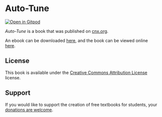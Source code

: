 # Auto-Tune

[![Open in Gitpod](https://gitpod.io/button/open-in-gitpod.svg)](https://gitpod.io/from-referrer/)

_Auto-Tune_ is a book that was published on [cnx.org](https://cnx.org/).

An ebook can be downloaded [here](https://github.com/cnx-user-books/cnxbook-auto-tune/releases/latest), and the book can be viewed online [here](https://github.com/cnx-user-books/cnxbook-auto-tune/releases/latest).

## License
This book is available under the [Creative Commons Attribution License](./LICENSE) license.

## Support
If you would like to support the creation of free textbooks for students, your [donations are welcome](https://riceconnect.rice.edu/donation/support-openstax-banner).

